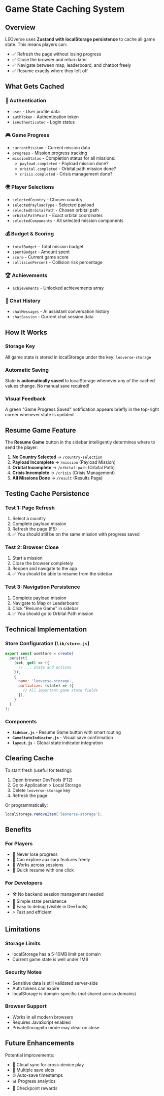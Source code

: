 # Game State Caching System

## Overview
LEOverse uses **Zustand with localStorage persistence** to cache all game state. This means players can:
- ✅ Refresh the page without losing progress
- ✅ Close the browser and return later
- ✅ Navigate between map, leaderboard, and chatbot freely
- ✅ Resume exactly where they left off

## What Gets Cached

### 🔐 Authentication
- `user` - User profile data
- `authToken` - Authentication token
- `isAuthenticated` - Login status

### 🎮 Game Progress
- `currentMission` - Current mission data
- `progress` - Mission progress tracking
- `missionStatus` - Completion status for all missions:
  - `payload.completed` - Payload mission done?
  - `orbital.completed` - Orbital path mission done?
  - `crisis.completed` - Crisis management done?

### 🌍 Player Selections
- `selectedCountry` - Chosen country
- `selectedPayloadType` - Selected payload
- `selectedOrbitalPath` - Chosen orbital path
- `orbitalPathPoint` - Exact orbital coordinates
- `selectedComponents` - All selected mission components

### 💰 Budget & Scoring
- `totalBudget` - Total mission budget
- `spentBudget` - Amount spent
- `score` - Current game score
- `collisionPercent` - Collision risk percentage

### 🏆 Achievements
- `achievements` - Unlocked achievements array

### 💬 Chat History
- `chatMessages` - AI assistant conversation history
- `chatSession` - Current chat session data

## How It Works

### Storage Key
All game state is stored in localStorage under the key: `leoverse-storage`

### Automatic Saving
State is **automatically saved** to localStorage whenever any of the cached values change. No manual save required!

### Visual Feedback
A green "Game Progress Saved" notification appears briefly in the top-right corner whenever state is updated.

## Resume Game Feature

The **Resume Game** button in the sidebar intelligently determines where to send the player:

1. **No Country Selected** → `/country-selection`
2. **Payload Incomplete** → `/mission` (Payload Mission)
3. **Orbital Incomplete** → `/orbital-path` (Orbital Path)
4. **Crisis Incomplete** → `/crisis` (Crisis Management)
5. **All Missions Done** → `/result` (Results Page)

## Testing Cache Persistence

### Test 1: Page Refresh
1. Select a country
2. Complete payload mission
3. Refresh the page (F5)
4. ✅ You should still be on the same mission with progress saved

### Test 2: Browser Close
1. Start a mission
2. Close the browser completely
3. Reopen and navigate to the app
4. ✅ You should be able to resume from the sidebar

### Test 3: Navigation Persistence
1. Complete payload mission
2. Navigate to Map or Leaderboard
3. Click "Resume Game" in sidebar
4. ✅ You should go to Orbital Path mission

## Technical Implementation

### Store Configuration (`lib/store.js`)
```javascript
export const useStore = create(
  persist(
    (set, get) => ({
      // ... state and actions
    }),
    {
      name: 'leoverse-storage',
      partialize: (state) => ({
        // All important game state fields
      }),
    }
  )
);
```

### Components
- **`Sidebar.js`** - Resume Game button with smart routing
- **`GameStateIndicator.js`** - Visual save confirmation
- **`layout.js`** - Global state indicator integration

## Clearing Cache

To start fresh (useful for testing):
1. Open browser DevTools (F12)
2. Go to Application > Local Storage
3. Delete `leoverse-storage` key
4. Refresh the page

Or programmatically:
```javascript
localStorage.removeItem('leoverse-storage');
```

## Benefits

### For Players
- 🎯 Never lose progress
- 🔄 Can explore auxiliary features freely
- 📱 Works across sessions
- 🚀 Quick resume with one click

### For Developers
- 🛠️ No backend session management needed
- 🎨 Simple state persistence
- 🐛 Easy to debug (visible in DevTools)
- ⚡ Fast and efficient

## Limitations

### Storage Limits
- localStorage has a 5-10MB limit per domain
- Current game state is well under 1MB

### Security Notes
- Sensitive data is still validated server-side
- Auth tokens can expire
- localStorage is domain-specific (not shared across domains)

### Browser Support
- Works in all modern browsers
- Requires JavaScript enabled
- Private/Incognito mode may clear on close

## Future Enhancements

Potential improvements:
- 🔄 Cloud sync for cross-device play
- 💾 Multiple save slots
- ⏰ Auto-save timestamps
- 📊 Progress analytics
- 🎁 Checkpoint rewards
